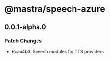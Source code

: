 # @mastra/speech-azure

## 0.0.1-alpha.0

### Patch Changes

- 6caa4b3: Speech modules for TTS providers
